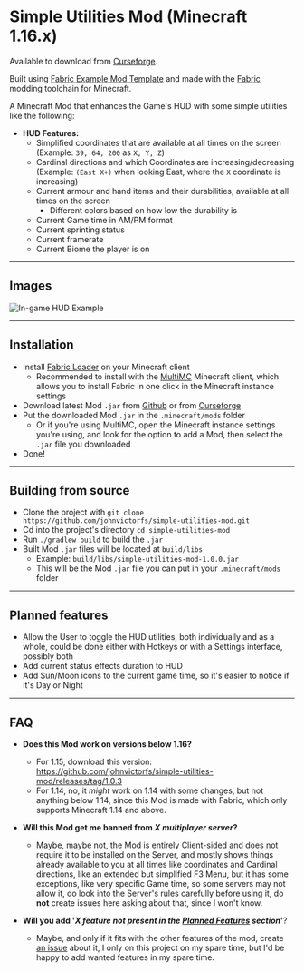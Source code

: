 # Simple Utilities Mod (Minecraft 1.16.x)

Available to download from [Curseforge](https://www.curseforge.com/minecraft/mc-mods/simple-utilities).

Built using [Fabric Example Mod Template](https://github.com/FabricMC/fabric-example-mod) and made with the [Fabric](https://fabricmc.net) modding toolchain for Minecraft.

A Minecraft Mod that enhances the Game's HUD with some simple utilities like the following:

- **HUD Features:**
    - Simplified coordinates that are available at all times on the screen (Example: `39, 64, 200` as `X, Y, Z`)
    - Cardinal directions and which Coordinates are increasing/decreasing (Example: `(East X+)` when looking East, where the `X` coordinate is increasing)
    - Current armour and hand items and their durabilities, available at all times on the screen
        - Different colors based on how low the durability is
    - Current Game time in AM/PM format
    - Current sprinting status
    - Current framerate
    - Current Biome the player is on

---

## Images

![In-game HUD Example](images/ingame_hud.png)

---

## Installation

- Install [Fabric Loader](https://fabricmc.net/use/) on your Minecraft client
    - Recommended to install with the [MultiMC](https://multimc.org/) Minecraft client, which allows you to install Fabric in one click in the Minecraft instance settings
- Download latest Mod `.jar` from [Github](https://github.com/johnvictorfs/simple-utilities-mod/releases/latest) or from [Curseforge](https://www.curseforge.com/minecraft/mc-mods/simple-utilities)
- Put the downloaded Mod `.jar` in the `.minecraft/mods` folder
    - Or if you're using MultiMC, open the Minecraft instance settings you're using, and look for the option to add a Mod, then select the `.jar` file you downloaded
- Done!

---

## Building from source

- Clone the project with `git clone https://github.com/johnvictorfs/simple-utilities-mod.git`
- Cd into the project's directory `cd simple-utilities-mod`
- Run `./gradlew build` to build the `.jar`
- Built Mod `.jar` files will be located at `build/libs`
    - Example: `build/libs/simple-utilities-mod-1.0.0.jar`
    - This will be the Mod `.jar` file you can put in your `.minecraft/mods` folder

---

## Planned features

- Allow the User to toggle the HUD utilities, both individually and as a whole, could be done either with Hotkeys or with a Settings interface, possibly both
- Add current status effects duration to HUD
- Add Sun/Moon icons to the current game time, so it's easier to notice if it's Day or Night

---

## FAQ

- **Does this Mod work on versions below 1.16?**
    - For 1.15, download this version: https://github.com/johnvictorfs/simple-utilities-mod/releases/tag/1.0.3
    - For 1.14, no, it *might* work on 1.14 with some changes, but not anything below 1.14, since this Mod is made with Fabric, which only supports Minecraft 1.14 and above.

- **Will this Mod get me banned from *X multiplayer server*?**
    - Maybe, maybe not, the Mod is entirely Client-sided and does not require it to be installed on the Server, and mostly shows things already available to you at all times like coordinates and Cardinal directions, like an extended but simplified F3 Menu, but it has some exceptions, like very specific Game time, so some servers may not allow it, do look into the Server's rules carefully before using it, do **not** create issues here asking about that, since I won't know.

- **Will you add '*X feature not present in the [Planned Features](#planned-features) section*'**?
    - Maybe, and only if it fits with the other features of the mod, create [an issue](https://github.com/johnvictorfs/simple-utilities-mod/issues/new) about it, I only on this project on my spare time, but I'd be happy to add wanted features in my spare time.
